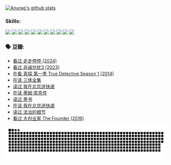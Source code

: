 
[![Anurag's github stats](https://github-readme-stats.vercel.app/api?username=w940853815)](https://github.com/anuraghazra/github-readme-stats)

### Skills:

<code><img height="32" src="https://cdn.jsdelivr.net/npm/simple-icons@v5/icons/python.svg"></code>
<code><img height="32" src="https://cdn.jsdelivr.net/npm/simple-icons@v5/icons/javascript.svg"></code>
<code><img height="32" src="https://cdn.jsdelivr.net/npm/simple-icons@v5/icons/django.svg"></code>
<code><img height="32" src="https://cdn.jsdelivr.net/npm/simple-icons@v5/icons/flask.svg"></code>
<code><img height="32" src="https://cdn.jsdelivr.net/npm/simple-icons@v5/icons/vuetify.svg"></code>
<code><img height="32" src="https://cdn.jsdelivr.net/npm/simple-icons@v5/icons/git.svg"></code>
<code><img height="32" src="https://cdn.jsdelivr.net/npm/simple-icons@v5/icons/docker.svg"></code>
<code><img height="32" src="https://cdn.jsdelivr.net/npm/simple-icons@v5/icons/postgresql.svg"></code>
<code><img height="32" src="https://cdn.jsdelivr.net/npm/simple-icons@v5/icons/elasticsearch.svg"></code>
<code><img height="32" src="https://cdn.jsdelivr.net/npm/simple-icons@v5/icons/macos.svg"></code>
<code><img height="32" src="https://cdn.jsdelivr.net/npm/simple-icons@v5/icons/linux.svg"></code>

### 🗣 豆瓣:

<!-- DOUBAN-ACTIVITIES:START -->
- [看过 走走停停‎ (2024)](https://www.douban.com/people/136069238/status/4684430230/?_i=24243298)
- [看过 非诚勿扰3‎ (2023)](https://www.douban.com/people/136069238/status/4676324100/?_i=24243298)
- [在看 真探 第一季 True Detective Season 1‎ (2014)](https://www.douban.com/people/136069238/status/4673382852/?_i=24243298)
- [在读 三体全集](https://www.douban.com/people/136069238/status/4672842521/?_i=24243298)
- [读过 我在北京送快递](https://www.douban.com/people/136069238/status/4672842036/?_i=24243298)
- [在读 蒂姆·库克传](https://www.douban.com/people/136069238/status/4663517053/?_i=24243298)
- [读过 黑书](https://www.douban.com/people/136069238/status/4663516022/?_i=24243298)
- [在读 我在北京送快递](https://www.douban.com/people/136069238/status/4658098365/?_i=24243298)
- [读过 法治的细节](https://www.douban.com/people/136069238/status/4657347558/?_i=24243298)
- [看过 大创业家 The Founder‎ (2016)](https://www.douban.com/people/136069238/status/4649667693/?_i=24243298)
<!-- DOUBAN-ACTIVITIES:END -->


![Snake animation](https://raw.githubusercontent.com/w940853815/w940853815/output/github-contribution-grid-snake.svg)

<!--
**w940853815/w940853815** is a ✨ _special_ ✨ repository because its `README.md` (this file) appears on your GitHub profile.

Here are some ideas to get you started:

- 🔭 I’m currently working on ...
- 🌱 I’m currently learning ...
- 👯 I’m looking to collaborate on ...
- 🤔 I’m looking for help with ...
- 💬 Ask me about ...
- 📫 How to reach me: ...
- 😄 Pronouns: ...
- ⚡ Fun fact: ...
-->
